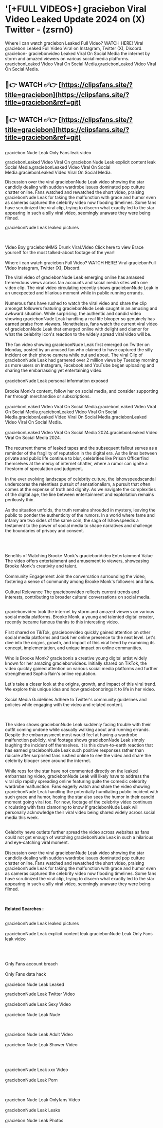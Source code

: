 #  '[+FULL VIDEOS+] graciebon Viral Video Leaked Update 2024 on (X) Twitter - (zsrn0)

Where i can watch graciebon Leaked Full Video? WATCH HERE! Viral graciebon Leaked Full Video Viral on Instagram, Twitter (X), Discord.
graciebon- graciebonvideo Leaked Viral On Social Media the internet by storm and amazed viewers on various social media platforms.
graciebonLeaked Video Viral On Social Media.graciebonLeaked Video Viral On Social Media.




## 🔴👉 WATCH ✅👉 [https://clipsfans.site/?title=graciebon](https://clipsfans.site/?title=graciebon&ref=git)


## 🔴👉 WATCH ✅👉 [https://clipsfans.site/?title=graciebon](https://clipsfans.site/?title=graciebon&ref=git)
##


graciebon Nude Leak Only Fans leak video 


graciebonLeaked Video Viral On  graciebon Nude Leak explicit content leak Social Media.graciebonLeaked Video Viral On Social Media.graciebonLeaked Video Viral On Social Media.



Discussion over the viral graciebonNude Leak video showing the star candidly dealing with sudden wardrobe issues dominated pop culture chatter online. Fans watched and rewatched the short video, praising graciebonNude Leak for taking the malfunction with grace and humor even as cameras captured the celebrity video now flooding timelines. Some fans have scrutinized the viral clip, trying to discern what exactly led to the star appearing in such a silly viral video, seemingly unaware they were being filmed.


graciebonNude Leak leaked pictures


  <br>

  <br>
Video Boy graciebonMMS Drunk Viral.Video Click here to view Brace yourself for the most talked-about footage of the year!
<br><br>
Where i can watch graciebon Full Video? WATCH HERE! Viral graciebonFull Video Instagram, Twitter (X), Discord.

The viral video of graciebonNude Leak emerging online has amassed tremendous views across fan accounts and social media sites with one video clip. The viral video circulating recently shows graciebonNude Leak in an unexpected and hilarious moment while in public running errands.
<br><br>
Numerous fans have rushed to watch the viral video and share the clip amongst followers featuring graciebonNude Leak caught in an amusing and awkward situation. While surprising, the authentic and candid video showing graciebonNude Leak handling a real life blooper so genuinely has earned praise from viewers. Nonetheless, fans watch the current viral video of graciebonNude Leak that emerged online with delight and clamor for what the celebrity icon's reaction to the widely spread viral video will be.
<br><br>
The fan video showing graciebonNude Leak first emerged on Twitter on Monday, posted by an amused fan who claimed to have captured the silly incident on their phone camera while out and about. The viral Clip of graciebonNude Leak had garnered over 2 million views by Tuesday morning as more users on Instagram, Facebook and YouTube began uploading and sharing the embarrassing yet entertaining video.
<br><br>
graciebonNude Leak personal information exposed
<br><br>
Brooke Monk's content, follow her on social media, and consider supporting her through merchandise or subscriptions.
<br><br>
graciebonLeaked Video Viral On Social Media.graciebonLeaked Video Viral On Social Media.graciebonLeaked Video Viral On Social Media.graciebonLeaked Video Viral On Social Media.graciebonLeaked Video Viral On Social Media.
<br><br>
graciebonLeaked Video Viral On Social Media 2024.graciebonLeaked Video Viral On Social Media 2024.
<br><br>
The recurrent theme of leaked tapes and the subsequent fallout serves as a reminder of the fragility of reputation in the digital era. As the lines between private and public life continue to blur, celebrities like Prison Officerfind themselves at the mercy of internet chatter, where a rumor can ignite a firestorm of speculation and judgment.
<br><br>
In the ever evolving landscape of celebrity culture, the Ishowspeedscandal underscores the relentless pursuit of sensationalism, a pursuit that often comes at the expense of truth and dignity. As we navigate the complexities of the digital age, the line between entertainment and exploitation remains perilously thin.
<br><br>
As the situation unfolds, the truth remains shrouded in mystery, leaving the public to ponder the authenticity of the rumors. In a world where fame and infamy are two sides of the same coin, the saga of Ishowspeedis a testament to the power of social media to shape narratives and challenge the boundaries of privacy and consent.
<br><br>

<br><br>
Benefits of Watching Brooke Monk's graciebonVideo Entertainment Value The video offers entertainment and amusement to viewers, showcasing Brooke Monk's creativity and talent.
<br><br>
Community Engagement Join the conversation surrounding the video, fostering a sense of community among Brooke Monk's followers and fans.
<br><br>
Cultural Relevance The graciebonvideo reflects current trends and interests, contributing to broader cultural conversations on social media.
<br><br>


graciebonvideo took the internet by storm and amazed viewers on various social media platforms. Brooke Monk, a young and talented digital creator, recently became famous thanks to this interesting video.
<br><br>
First shared on TikTok, graciebonvideo quickly gained attention on other social media platforms and took her online presence to the next level. Let's dive into the origins, growth, and impact of this viral trend by examining its concept, implementation, and unique impact on online communities.
<br><br>
Who is Brooke Monk? graciebonis a creative young digital artist widely known for her amazing graciebonvideos. Initially shared on TikTok, the video quickly gained attention on various social media platforms and further strengthened Sophia Rain's online reputation.
<br><br>
Let's take a closer look at the origins, growth, and impact of this viral trend. We explore this unique idea and how graciebonbrings it to life in her video.
<br><br>
Social Media Guidelines Adhere to Twitter's community guidelines and policies while engaging with the video and related content.


<br><br>
The video shows graciebonNude Leak suddenly facing trouble with their outfit coming undone while casually walking about and running errands. Despite the embarrassment most would feel at having a wardrobe malfunction publicly, viral footage shows graciebonNude Leak simply laughing the incident off themselves. It is this down-to-earth reaction that has earned graciebonNude Leak such positive responses rather than ridicule after surprised fans rushed online to see the video and share the celebrity blooper seen around the internet.
<br><br>
While reps for the star have not commented directly on the leaked embarrassing video, graciebonNude Leak will likely have to address the viral clip rapidly spreading online featuring quite the comedic celebrity wardrobe malfunction. Fans eagerly watch and share the video showing graciebonNude Leak handling the potentially humiliating public incident with such grace and humor, hoping the star also sees the humor in their candid moment going viral too. For now, footage of the celebrity video continues circulating with fans clamoring to know if graciebonNude Leak will personally acknowledge their viral video being shared widely across social media this week.
<br><br>

Celebrity news outlets further spread the video across websites as fans could not get enough of watching graciebonNude Leak in such a hilarious and eye-catching viral moment.
<br><br>
Discussion over the viral graciebonNude Leak video showing the star candidly dealing with sudden wardrobe issues dominated pop culture chatter online. Fans watched and rewatched the short video, praising graciebonNude Leak for taking the malfunction with grace and humor even as cameras captured the celebrity video now flooding timelines. Some fans have scrutinized the viral clip, trying to discern what exactly led to the star appearing in such a silly viral video, seemingly unaware they were being filmed.


<br><br>
<strong>Related Searches :</strong>
<br><br>

graciebonNude Leak leaked pictures
<br><br>
graciebonNude Leak explicit content leak
graciebonNude Leak Only Fans leak video
<br><br>

<br><br>
Only Fans account breach
<br><br>
Only Fans data hack
<br><br>
graciebon Nude Leak Leaked

graciebonNude Leak Twitter Video
<br><br>
graciebonNude Leak Sexy Video
<br><br>
graciebon Nude Leak Nude

<br><br>
graciebon Nude Leak Adult Video
<br><br>
graciebon Nude Leak Shower Video
<br><br>

<br><br>
graciebonNude Leak xxx Video
<br><br>
graciebonNude Leak Porn

<br><br>
graciebon Nude Leak Onlyfans Video
<br><br>
graciebonNude Leak Leaks
<br><br>
graciebon Nude Leak Photos